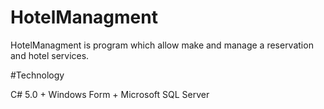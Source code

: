 # HotelManagment

HotelManagment is program which allow make and manage a reservation and hotel services.

#Technology

C# 5.0 + Windows Form + Microsoft SQL Server